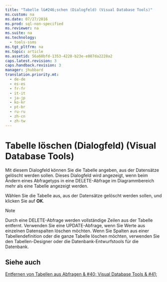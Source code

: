 ```yaml
---
title: "Tabelle l&#246;schen (Dialogfeld) (Visual Database Tools)"
ms.custom: na
ms.date: 07/27/2016
ms.prod: sql-non-specified
ms.reviewer: na
ms.suite: na
ms.technology: 
  - tools-ssms
ms.tgt_pltfrm: na
ms.topic: article
ms.assetid: 56a60bfd-1353-4228-b23e-e887da2228a2
caps.latest.revision: 3
caps.handback.revision: 3
manager: jhubbard
translation.priority.mt: 
  - de-de
  - es-es
  - fr-fr
  - it-it
  - ja-jp
  - ko-kr
  - pt-br
  - ru-ru
  - zh-cn
  - zh-tw
---
```

# Tabelle l&#246;schen (Dialogfeld) (Visual Database Tools)
Mit diesem Dialogfeld können Sie die Tabelle angeben, aus der Datensätze gelöscht werden sollen. Dieses Dialogfeld wird angezeigt, wenn beim Ändern eines Abfragetyps in eine DELETE-Abfrage im Diagrammbereich mehr als eine Tabelle angezeigt werden.  
  
Wählen Sie die Tabelle aus, aus der Datensätze gelöscht werden sollen, und klicken Sie auf **OK**.  
  
> [!NOTE]  
> Durch eine DELETE-Abfrage werden vollständige Zeilen aus der Tabelle entfernt. Verwenden Sie eine UPDATE-Abfrage, wenn Sie Werte aus einzelnen Datenspalten löschen möchten. Wenn Sie Spalten aus einer Tabellendefinition oder die ganze Tabelle löschen möchten, verwenden Sie den Tabellen-Designer oder die Datenbank-Entwurfstools für die Datenbank.  
  
## Siehe auch  
[Entfernen von Tabellen aus Abfragen & #40; Visual Database Tools & #41;](../content/Remove-Tables-from-Queries--Visual-Database-Tools-.md)  
  
